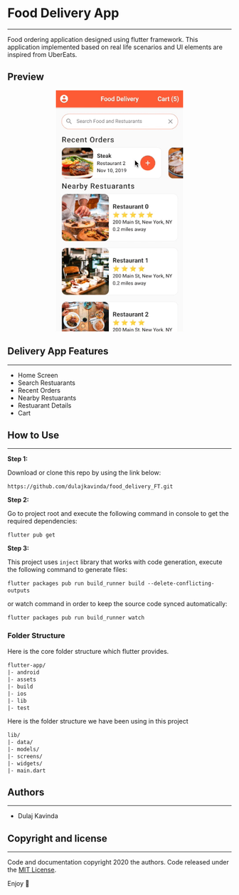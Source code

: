# Food Delivery App

---

Food ordering application designed using flutter framework. This application implemented based on real life scenarios and UI elements are inspired from UberEats.

## Preview
<p align="center">
  <img src="assets/preview/demo.gif" alt="animated" />
</p>

## Delivery App Features

---

- Home Screen
- Search Restuarants
- Recent Orders
- Nearby Restuarants
- Restuarant Details
- Cart

## How to Use

---

**Step 1:**

Download or clone this repo by using the link below:

```
https://github.com/dulajkavinda/food_delivery_FT.git
```

**Step 2:**

Go to project root and execute the following command in console to get the required dependencies:

```
flutter pub get 
```

**Step 3:**

This project uses `inject` library that works with code generation, execute the following command to generate files:

```
flutter packages pub run build_runner build --delete-conflicting-outputs
```

or watch command in order to keep the source code synced automatically:

```
flutter packages pub run build_runner watch
```

### **Folder Structure**

Here is the core folder structure which flutter provides.

```
flutter-app/
|- android
|- assets
|- build
|- ios
|- lib
|- test
```

Here is the folder structure we have been using in this project

```
lib/
|- data/
|- models/
|- screens/
|- widgets/
|- main.dart
```

## Authors

---

- Dulaj Kavinda

## **Copyright and license**

---

Code and documentation copyright 2020 the authors. Code released under the [MIT License](https://github.com/Ismaestro/flutter-example-app/blob/master/LICENSE).

Enjoy 🤘
